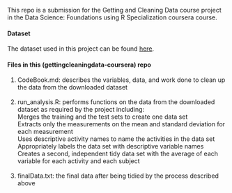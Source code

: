 This repo is a submission for the Getting and Cleaning Data course project in the Data Science: Foundations using R Specialization coursera course. 

#### Dataset
The dataset used in this project can be found [here](http://archive.ics.uci.edu/ml/datasets/Human+Activity+Recognition+Using+Smartphones).

#### Files in this (gettingcleaningdata-coursera) repo
1. CodeBook.md: describes the variables, data, and work done to clean up the data from the downloaded dataset <br/> <br/>
2. run_analysis.R: performs functions on the data from the downloaded dataset as required by the project including: <br/>
  Merges the training and the test sets to create one data set <br/>
  Extracts only the measurements on the mean and standard deviation for each measurement <br/>
  Uses descriptive activity names to name the activities in the data set <br/>
  Appropriately labels the data set with descriptive variable names <br/>
  Creates a second, independent tidy data set with the average of each variable for each activity and each subject <br/> <br/>
3. finalData.txt: the final data after being tidied by the process described above 
